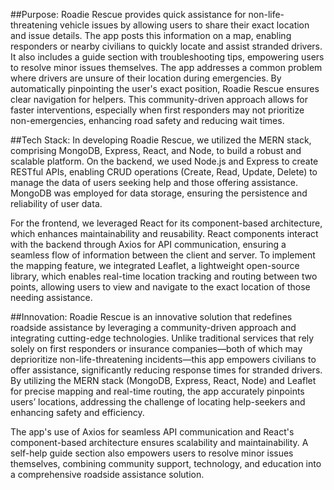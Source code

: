 ##Purpose:
Roadie Rescue provides quick assistance for non-life-threatening vehicle issues by allowing users to share their exact location and issue details. The app posts this information on a map, enabling responders or nearby civilians to quickly locate and assist stranded drivers. It also includes a guide section with troubleshooting tips, empowering users to resolve minor issues themselves.
The app addresses a common problem where drivers are unsure of their location during emergencies. By automatically pinpointing the user's exact position, Roadie Rescue ensures clear navigation for helpers. This community-driven approach allows for faster interventions, especially when first responders may not prioritize non-emergencies, enhancing road safety and reducing wait times.

##Tech Stack:
In developing Roadie Rescue, we utilized the MERN stack, comprising MongoDB, Express, React, and Node, to build a robust and scalable platform. On the backend, we used Node.js and Express to create RESTful APIs, enabling CRUD operations (Create, Read, Update, Delete) to manage the data of users seeking help and those offering assistance. MongoDB was employed for data storage, ensuring the persistence and reliability of user data.

For the frontend, we leveraged React for its component-based architecture, which enhances maintainability and reusability. React components interact with the backend through Axios for API communication, ensuring a seamless flow of information between the client and server. To implement the mapping feature, we integrated Leaflet, a lightweight open-source library, which enables real-time location tracking and routing between two points, allowing users to view and navigate to the exact location of those needing assistance.

##Innovation:
Roadie Rescue is an innovative solution that redefines roadside assistance by leveraging a community-driven approach and integrating cutting-edge technologies. Unlike traditional services that rely solely on first responders or insurance companies—both of which may deprioritize non-life-threatening incidents—this app empowers civilians to offer assistance, significantly reducing response times for stranded drivers. By utilizing the MERN stack (MongoDB, Express, React, Node) and Leaflet for precise mapping and real-time routing, the app accurately pinpoints users’ locations, addressing the challenge of locating help-seekers and enhancing safety and efficiency.

The app's use of Axios for seamless API communication and React's component-based architecture ensures scalability and maintainability. A self-help guide section also empowers users to resolve minor issues themselves, combining community support, technology, and education into a comprehensive roadside assistance solution.
